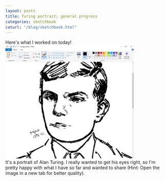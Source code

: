 ```yaml
---
layout: posts
title: Turing portrait; general progress
categories: sketchbook
caturl: "/blog/sketchbook.html"
---
```

Here's what I worked on today!<br>
<img src="/images/for-posts/turing_wip_EYES!!.png" width="400px">
<br>It's a portrait of Alan Turing. I really wanted to get his eyes right, so I'm pretty happy with what I have so far and wanted to share (Hint: Open the image in a new tab for better quality).